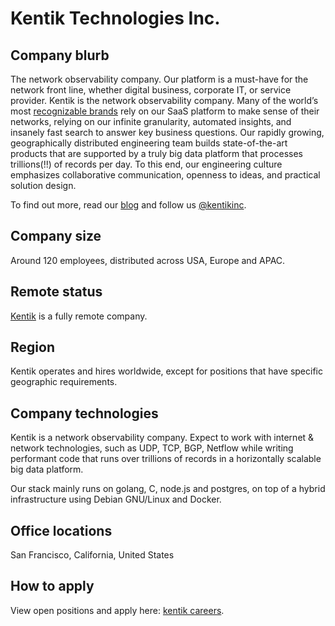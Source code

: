 # Kentik Technologies Inc.

## Company blurb

The network observability company. Our platform is a must-have for the network front line, whether digital business, corporate IT, or service provider.
Kentik is the network observability company. Many of the world’s most [recognizable brands](https://www.kentik.com/customers/) rely on our SaaS platform to make sense of their networks, 
relying on our infinite granularity, automated insights, and insanely fast search to answer key business questions. Our rapidly growing, geographically 
distributed engineering team builds state-of-the-art products that are supported by a truly big data platform that processes trillions(!!) of records per day. 
To this end, our engineering culture emphasizes collaborative communication, openness to ideas, and practical solution design. 

To find out more, read our [blog](https://www.kentik.com/blog/) and follow us [@kentikinc](https://twitter.com/kentikinc).

## Company size

Around 120 employees, distributed across USA, Europe and APAC.

## Remote status

[Kentik](https://www.kentik.com/) is a fully remote company.

## Region

Kentik operates and hires worldwide, except for positions that have specific geographic requirements.

## Company technologies

Kentik is a network observability company. Expect to work with internet & network technologies, such as UDP, TCP, BGP, Netflow while writing performant code that runs
over trillions of records in a horizontally scalable big data platform.

Our stack mainly runs on golang, C, node.js and postgres, on top of a hybrid infrastructure using Debian GNU/Linux and Docker.

## Office locations

San Francisco, California, United States

## How to apply

View open positions and apply here: [kentik careers](https://www.kentik.com/careers).
